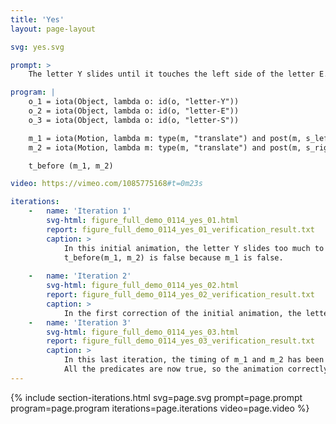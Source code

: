 ```yaml
---
title: 'Yes'
layout: page-layout

svg: yes.svg

prompt: >
    The letter Y slides until it touches the left side of the letter E. Following that, the letter S moves to border E’s right side.

program: |
    o_1 = iota(Object, lambda o: id(o, "letter-Y"))
    o_2 = iota(Object, lambda o: id(o, "letter-E"))
    o_3 = iota(Object, lambda o: id(o, "letter-S"))

    m_1 = iota(Motion, lambda m: type(m, "translate") and post(m, s_left_border(o_1, o_2)) and agent(m, o_1))
    m_2 = iota(Motion, lambda m: type(m, "translate") and post(m, s_right_border(o_3, o_2)) and agent(m, o_3))

    t_before (m_1, m_2)

video: https://vimeo.com/1085775168#t=0m23s

iterations:
    -   name: 'Iteration 1'
        svg-html: figure_full_demo_0114_yes_01.html
        report: figure_full_demo_0114_yes_01_verification_result.txt
        caption: >
            In this initial animation, the letter Y slides too much to the left. Although it did touch the left side of the letter E at one point, it did not stop there. Therefore m_1 is false.
            t_before(m_1, m_2) is false because m_1 is false.
        
    -   name: 'Iteration 2'
        svg-html: figure_full_demo_0114_yes_02.html
        report: figure_full_demo_0114_yes_02_verification_result.txt
        caption: >
            In the first correction of the initial animation, the letter Y now slides and stops at touching the left side of the letter E. However, since m_1 and m_2 are not sequential, t_before(m_1, m_2) is still false.
    -   name: 'Iteration 3'
        svg-html: figure_full_demo_0114_yes_03.html
        report: figure_full_demo_0114_yes_03_verification_result.txt
        caption: >
            In this last iteration, the timing of m_1 and m_2 has been corrected, so t_before(m_1, m_2) is now true.
            All the predicates are now true, so the animation correctly matches the prompt.
---
```


{% include section-iterations.html svg=page.svg prompt=page.prompt program=page.program iterations=page.iterations video=page.video %}
